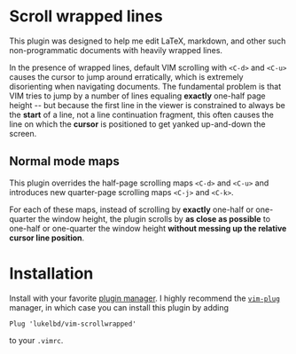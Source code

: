 # Scroll wrapped lines
This plugin was designed to help me
edit LaTeX, markdown, and other such non-programmatic
documents with heavily wrapped lines.

In the presence of wrapped lines, default VIM scrolling with `<C-d>` and
`<C-u>` causes the cursor to jump around erratically, which is extremely disorienting
when navigating documents. The fundamental problem is that VIM tries to
jump by a number of lines equaling **exactly** one-half page height
-- but because the first line in the viewer
is constrained to always be the **start** of a line, not a line continuation
fragment, this often causes the line on which the **cursor** is positioned
to get yanked up-and-down the screen.

## Normal mode maps
This plugin overrides the half-page scrolling maps `<C-d>` and `<C-u>` and
introduces new quarter-page scrolling maps `<C-j>` and `<C-k>`.

For each of these maps, instead of scrolling by **exactly**
one-half or one-quarter the window height, the plugin scrolls
by **as close as possible** to one-half or one-quarter
the window height **without messing up the relative cursor line position**.

# Installation
Install with your favorite [plugin manager](https://vi.stackexchange.com/questions/388/what-is-the-difference-between-the-vim-plugin-managers).
I highly recommend the [`vim-plug`](https://github.com/junegunn/vim-plug) manager,
in which case you can install this plugin by adding
```
Plug 'lukelbd/vim-scrollwrapped'
```
to your `.vimrc`.

